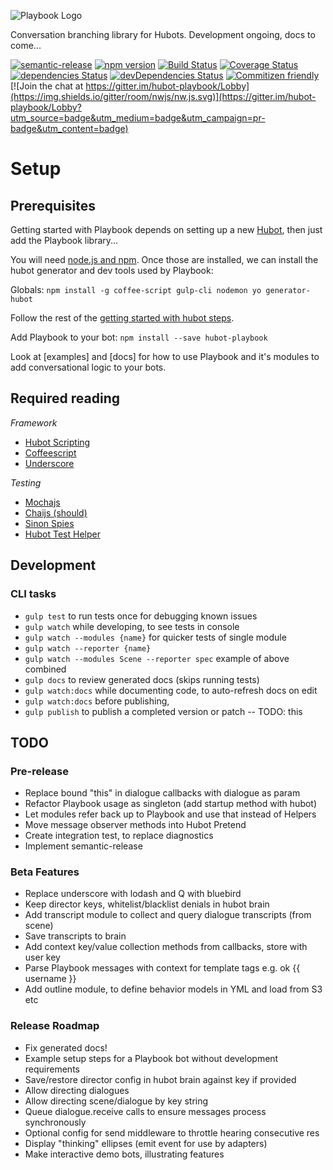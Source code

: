 ![Playbook Logo](https://cloud.githubusercontent.com/assets/1774379/21598936/27e49d9c-d1b9-11e6-9850-e210ddaf7fc9.png)

Conversation branching library for Hubots. Development ongoing, docs to come...

[![semantic-release](https://img.shields.io/badge/%20%20%F0%9F%93%A6%F0%9F%9A%80-semantic--release-e10079.svg)](https://github.com/semantic-release/semantic-release)
[![npm version](https://img.shields.io/npm/v/hubot-playbook.svg?style=flat)](https://www.npmjs.com/package/hubot-playbook)
[![Build Status](https://travis-ci.org/timkinnane/hubot-playbook.svg?branch=master)](https://travis-ci.org/timkinnane/hubot-playbook)
[![Coverage Status](https://coveralls.io/repos/github/timkinnane/hubot-playbook/badge.svg?branch=master)](https://coveralls.io/github/timkinnane/hubot-playbook?branch=master)
[![dependencies Status](https://david-dm.org/timkinnane/hubot-playbook/status.svg)](https://david-dm.org/timkinnane/hubot-playbook)
[![devDependencies Status](https://david-dm.org/timkinnane/hubot-playbook/dev-status.svg)](https://david-dm.org/timkinnane/hubot-playbook?type=dev)
[![Commitizen friendly](https://img.shields.io/badge/commitizen-friendly-brightgreen.svg)](http://commitizen.github.io/cz-cli/)
[![Join the chat at https://gitter.im/hubot-playbook/Lobby](https://img.shields.io/gitter/room/nwjs/nw.js.svg)](https://gitter.im/hubot-playbook/Lobby?utm_source=badge&utm_medium=badge&utm_campaign=pr-badge&utm_content=badge)

# Setup

## Prerequisites

Getting started with Playbook depends on setting up a new [Hubot](https://hubot.github.com/), then just add the Playbook library...

You will need [node.js and npm](https://docs.npmjs.com/getting-started/installing-node).
Once those are installed, we can install the hubot generator and dev tools used by Playbook:

Globals: `npm install -g coffee-script gulp-cli nodemon yo generator-hubot`

Follow the rest of the [getting started with hubot steps](https://github.com/github/hubot/blob/master/docs/index.md#getting-started-with-hubot).

Add Playbook to your bot: `npm install --save hubot-playbook`

Look at [examples] and [docs] for how to use Playbook and it's modules to add conversational logic to your bots.

## Required reading

*Framework*

- [Hubot Scripting](https://github.com/github/hubot/blob/master/docs/scripting.md)
- [Coffeescript](http://coffeescript.org/)
- [Underscore](http://underscorejs.org/)

*Testing*

- [Mochajs](https://mochajs.org/)
- [Chaijs (should)](http://chaijs.com/api/bdd/)
- [Sinon Spies](http://sinonjs.org/releases/v1.17.7/spies/)
- [Hubot Test Helper](https://github.com/mtsmfm/hubot-test-helper)

## Development

### CLI tasks

- `gulp test` to run tests once for debugging known issues
- `gulp watch` while developing, to see tests in console
- `gulp watch --modules {name}` for quicker tests of single module
- `gulp watch --reporter {name}`
- `gulp watch --modules Scene --reporter spec` example of above combined
- `gulp docs` to review generated docs (skips running tests)
- `gulp watch:docs` while documenting code, to auto-refresh docs on edit
- `gulp watch:docs` before publishing,
- `gulp publish` to publish a completed version or patch -- TODO: this

## TODO

### Pre-release

- Replace bound "this" in dialogue callbacks with dialogue as param
- Refactor Playbook usage as singleton (add startup method with hubot)
- Let modules refer back up to Playbook and use that instead of Helpers
- Move message observer methods into Hubot Pretend
- Create integration test, to replace diagnostics
- Implement semantic-release

### Beta Features

- Replace underscore with lodash and Q with bluebird
- Keep director keys, whitelist/blacklist denials in hubot brain
- Add transcript module to collect and query dialogue transcripts (from scene)
- Save transcripts to brain
- Add context key/value collection methods from callbacks, store with user key
- Parse Playbook messages with context for template tags e.g. ok {{ username }}
- Add outline module, to define behavior models in YML and load from S3 etc

### Release Roadmap

- Fix generated docs!
- Example setup steps for a Playbook bot without development requirements
- Save/restore director config in hubot brain against key if provided
- Allow directing dialogues
- Allow directing scene/dialogue by key string
- Queue dialogue.receive calls to ensure messages process synchronously
- Optional config for send middleware to throttle hearing consecutive res
- Display "thinking" ellipses (emit event for use by adapters)
- Make interactive demo bots, illustrating features

